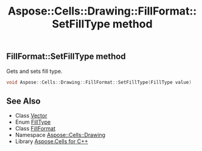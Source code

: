 ﻿---
title: Aspose::Cells::Drawing::FillFormat::SetFillType method
linktitle: SetFillType
second_title: Aspose.Cells for C++ API Reference
description: 'Aspose::Cells::Drawing::FillFormat::SetFillType method. Gets and sets fill type in C++.'
type: docs
weight: 700
url: /cpp/aspose.cells.drawing/fillformat/setfilltype/
---
## FillFormat::SetFillType method


Gets and sets fill type.

```cpp
void Aspose::Cells::Drawing::FillFormat::SetFillType(FillType value)
```

## See Also

* Class [Vector](../../../aspose.cells/vector/)
* Enum [FillType](../../filltype/)
* Class [FillFormat](../)
* Namespace [Aspose::Cells::Drawing](../../)
* Library [Aspose.Cells for C++](../../../)
